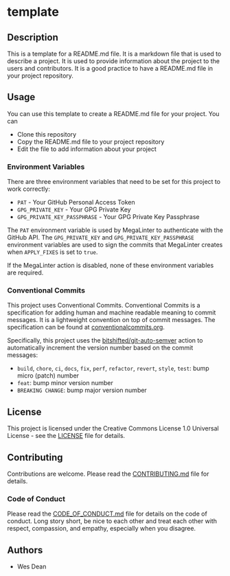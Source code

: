 # template

## Description

This is a template for a README.md file. It is a markdown file that is used to
describe a project. It is used to provide information about the project to the
users and contributors. It is a good practice to have a README.md file in your
project repository.

## Usage

You can use this template to create a README.md file for your project. You can

- Clone this repository
- Copy the README.md file to your project repository
- Edit the file to add information about your project

### Environment Variables

There are three environment variables that need to be set for this project to
work correctly:

- `PAT` - Your GitHub Personal Access Token
- `GPG_PRIVATE_KEY` - Your GPG Private Key
- `GPG_PRIVATE_KEY_PASSPHRASE` - Your GPG Private Key Passphrase

The `PAT` environment variable is used by MegaLinter to authenticate with the
GitHub API. The `GPG_PRIVATE_KEY` and `GPG_PRIVATE_KEY_PASSPHRASE` environment
variables are used to sign the commits that MegaLinter creates when
`APPLY_FIXES` is set to `true`.

If the MegaLinter action is disabled, none of these environment variables are
required.

### Conventional Commits

This project uses Conventional Commits. Conventional Commits is a specification
for adding human and machine readable meaning to commit messages. It is a
lightweight convention on top of commit messages. The specification can be
found at [conventionalcommits.org](https://www.conventionalcommits.org/).

Specifically, this project uses the
[bitshifted/git-auto-semver](https://github.com/bitshifted/git-auto-semver)
action to automatically increment the version number based on the commit
messages:


- `build`, `chore`, `ci`, `docs`, `fix`, `perf`, `refactor`, `revert`,
  `style`, `test`: bump micro (patch) number
- `feat`: bump minor version number
- `BREAKING CHANGE`: bump major version number

## License

This project is licensed under the Creative Commons License 1.0 Universal
License - see the [LICENSE](LICENSE) file for details.

## Contributing

Contributions are welcome. Please read the [CONTRIBUTING.md](CONTRIBUTING.md)
file for details.

### Code of Conduct

Please read the [CODE_OF_CONDUCT.md](CODE_OF_CONDUCT.md) file for details on
the code of conduct.  Long story short, be nice to each other and treat each
other with respect, compassion, and empathy, especially when you disagree.

## Authors

- Wes Dean
